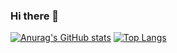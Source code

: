 ### Hi there 👋

<!--
**kongbh730/kongbh730** is a ✨ _special_ ✨ repository because its `README.md` (this file) appears on your GitHub profile.

Here are some ideas to get you started:

- 🔭 I’m currently working on ...
- 🌱 I’m currently learning ...
- 👯 I’m looking to collaborate on ...
- 🤔 I’m looking for help with ...
- 💬 Ask me about ...
- 📫 How to reach me: ...
- 😄 Pronouns: ...
- ⚡ Fun fact: ...
-->


[![Anurag's GitHub stats](https://github-readme-stats.vercel.app/api?username=kongbh730&layout=default&hide=border)](https://github.com/anuraghazra/github-readme-stats)
[![Top Langs](https://github-readme-stats.vercel.app/api/top-langs/?username=kongbh730&layout=default&hide=border)](https://github.com/anuraghazra/github-readme-stats)

